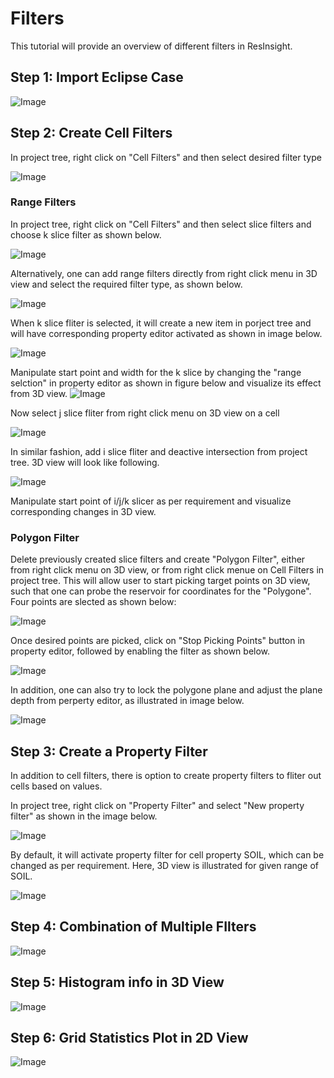 
# Filters

This tutorial will provide an overview of different filters in ResInsight.

## Step 1: Import Eclipse Case

![Image](Resources/Pictures/import_eclipse.png) 






## Step 2: Create Cell Filters

In project tree, right click on "Cell Filters" and then select desired filter type 

![Image](Resources/Pictures/cellfilters_right_click.png) 

### Range Filters


In project tree, right click on "Cell Filters" and then select slice filters and choose k slice filter as shown below.


![Image](Resources/Pictures/cellfilters_right_click.png) 

Alternatively, one can add range filters directly from right click menu in 3D view and select the required filter type, as shown below.

![Image](Resources/Pictures/3Dview_right_click.png) 


When k slice fliter is selected, it will create a new item in porject tree and will have corresponding property editor activated as shown in image below.

![Image](Resources/Pictures/kslice_propertyeditor.png) 


Manipulate start point and width for the k slice by changing the "range selction"  in property editor as shown in figure below and visualize its effect from 3D view.
![Image](Resources/Pictures/change_start_point.png) 


Now select j slice fliter from right click menu on 3D view on a cell

![Image](Resources/Pictures/select_jslice_3D.png) 

In similar fashion, add i slice fliter and deactive intersection from project tree. 3D view will look like following.


![Image](Resources/Pictures/3Dview_ijk.png) 

Manipulate start point of i/j/k slicer as per requirement and visualize corresponding changes in 3D view.




### Polygon Filter

Delete previously created slice filters and create "Polygon Filter", either from right click menu on 3D view, or from right click menue on Cell Filters in project tree. This will allow user to start picking target points on 3D view, such that one can probe the reservoir for coordinates for the "Polygone". Four points are slected as shown below:



![Image](Resources/Pictures/polygone_start_picking.png) 


Once desired points are picked, click on "Stop Picking Points" button in property editor, followed by enabling the filter as shown below. 



![Image](Resources/Pictures/polygon_filter.png) 






In addition, one can also try to lock the polygone plane and adjust the plane depth from perperty editor, as illustrated in image below.



![Image](Resources/Pictures/lock_polygon.png) 




## Step 3: Create a Property Filter


In addition to cell filters, there is option to create property filters to fliter out cells based on values.


In project tree, right click on "Property Filter" and select "New property filter" as shown in the image below.

![Image](Resources/Pictures/propertyfliter_right_click.png) 



By default, it will activate property filter for cell property SOIL, which can be changed as per requirement. Here, 3D view is illustrated for given range of SOIL.


![Image](Resources/Pictures/propertyfilter_3Dview.png) 



## Step 4: Combination of Multiple FIlters

![Image](Resources/Pictures/combination_multiple_filters.png) 





## Step 5: Histogram info in 3D View
![Image](Resources/Pictures/histogram_infoview.png) 



## Step 6: Grid Statistics Plot in 2D View

![Image](Resources/Pictures/grid_statistics.png) 






